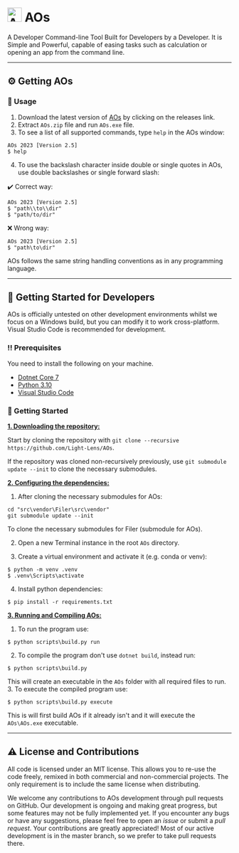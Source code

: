 # <img title="AOs" src="https://github.com/Light-Lens/AOs/blob/master/img/AOs.ico?raw=true" width="32" height="32"> AOs

A Developer Command-line Tool Built for Developers by a Developer. It is Simple and Powerful, capable of easing tasks such as calculation or opening an app from the command line.

***

## :gear: Getting AOs
### :eyes: Usage
1. Download the latest version of [AOs](https://github.com/Light-Lens/AOs/releases/) by clicking on the releases link.
2. Extract `AOs.zip` file and run `AOs.exe` file.
3. To see a list of all supported commands, type `help` in the AOs window:
```console
AOs 2023 [Version 2.5]
$ help
```

4. To use the backslash character inside double or single quotes in AOs, use double backslashes or single forward slash:

:heavy_check_mark: Correct way:
```console
AOs 2023 [Version 2.5]
$ "path\\to\\dir"
$ "path/to/dir"
```

:x: Wrong way:
```console
AOs 2023 [Version 2.5]
$ "path\to\dir"
```

AOs follows the same string handling conventions as in any programming language.

***

## :toolbox: Getting Started for Developers
AOs is officially untested on other development environments whilst we focus on a Windows build, but you can modify it to work cross-platform. Visual Studio Code is recommended for development.

### :bangbang: Prerequisites
You need to install the following on your machine.
- [Dotnet Core 7](https://dotnet.microsoft.com/en-us/download/dotnet/7.0)
- [Python 3.10](https://www.python.org/downloads/release/python-3109/)
- [Visual Studio Code](https://code.visualstudio.com/)

### :pencil: Getting Started
<ins>**1. Downloading the repository:**</ins>

Start by cloning the repository with `git clone --recursive https://github.com/Light-Lens/AOs`.

If the repository was cloned non-recursively previously, use `git submodule update --init` to clone the necessary submodules.

<ins>**2. Configuring the dependencies:**</ins>

1. After cloning the necessary submodules for AOs:
```console
cd "src\vendor\Filer\src\vendor"
git submodule update --init
```
To clone the necessary submodules for Filer (submodule for AOs).

2. Open a new Terminal instance in the root `AOs` directory.

3. Create a virtual environment and activate it (e.g. conda or venv):
```console
$ python -m venv .venv
$ .venv\Scripts\activate
```
4. Install python dependencies:
```console
$ pip install -r requirements.txt
```

<ins>**3. Running and Compiling AOs:**</ins>

1. To run the program use:
```console
$ python scripts\build.py run
```
2. To compile the program don't use `dotnet build`, instead run:
```console
$ python scripts\build.py
```
This will create an executable in the `AOs` folder with all required files to run.
3. To execute the compiled program use:
```console
$ python scripts\build.py execute
```
This is will first build AOs if it already isn't and it will execute the `AOs\AOs.exe` executable.

***

## :warning: License and Contributions
All code is licensed under an MIT license. This allows you to re-use the code freely, remixed in both commercial and non-commercial projects. The only requirement is to include the same license when distributing.

We welcome any contributions to AOs development through pull requests on GitHub. Our development is ongoing and making great progress, but some features may not be fully implemented yet. If you encounter any bugs or have any suggestions, please feel free to open an _issue_ or submit a _pull request_. Your contributions are greatly appreciated! Most of our active development is in the master branch, so we prefer to take pull requests there.
